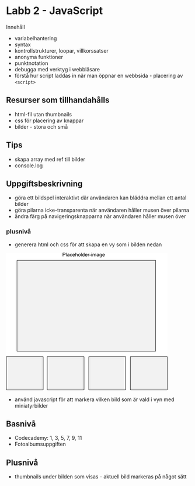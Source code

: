 # Labb 2 - JavaScript

Innehåll 

* variabelhantering
* syntax
* kontrollstrukturer, loopar, villkorssatser
* anonyma funktioner
* punktnotation
* debugga med verktyg i webbläsare
* förstå hur script laddas in när man öppnar en webbsida - placering av `<script>`

## Resurser som tillhandahålls
* html-fil utan thumbnails
* css för placering av knappar
* bilder - stora och små

## Tips
* skapa array med ref till bilder
* console.log

## Uppgiftsbeskrivning

* göra ett bildspel interaktivt där användaren kan bläddra mellan ett antal bilder
* göra pilarna icke-transparenta när användaren håller musen över pilarna
* ändra färg på navigeringsknapparna när användaren håller musen över

### plusnivå
* generera html och css för att skapa en vy som i bilden nedan

![plusnivå](bilder/placeholder-labb2-plus.png "placeholder")

* använd javascript för att markera vilken bild som är vald i vyn med miniatyrbilder
 

## Basnivå
* Codecademy: 1, 3, 5, 7, 9, 11
* Fotoalbumsuppgiften

## Plusnivå
* thumbnails under bilden som visas - aktuell bild markeras på något sätt

